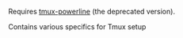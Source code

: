 Requires [tmux-powerline](https://github.com/erikw/tmux-powerline) (the deprecated version).

Contains various specifics for Tmux setup
